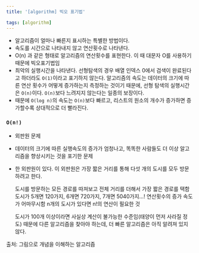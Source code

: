 ```yaml
---
title: '[algorithm] 빅오 표기법'

tags: [algorithm]
---
```


- 알고리즘이 얼마나 빠른지 표시하는 특별한 방법이다.
- 속도를 시간으로 나타내지 않고 연산횟수로 나타낸다.
- O(n) 과 같은 형태로 알고리즘의 연산횟수를 표현한다. 이 때 대문자 O를 사용하기 때문에 빅오표기법임
- 최악의 실행시간을 나타낸다. 선형탐색의 경우 배열 인덱스 0에서 검색이 완료된다고 하더라도 `O(1)`이라고 표기하지 않는다. 알고리즘의 속도는 데이터의 크기에 따른 연산 횟수가 어떻게 증가하는지 측정하는 것이기 때문에, 선형 탐색의 실행시간은 `O(n)`이다. `O(n)`보다 느려지지 않는다는 일종의 보장이다.
- 때문에 `O(log n)`의 속도는 `O(n)`보다 빠르고, 리스트의 원소의 개수가 증가하면 증가할수록 상대적으로 더 빨라진다.

### `O(n!)`

- 외판원 문제
- 데이터의 크기에 따른 실행속도의 증가가 엄청나고, 똑똑한 사람들도 더 이상 알고리즘을 향상시키는 것을 포기한 문제
- 한 외판원이 있다. 이 외판원은 가장 짧은 거리를 통해 다섯 개의 도시를 모두 방문하려고 한다.

  도시를 방문하는 모든 경로를 따져보고 전체 거리를 더해서 가장 짧은 경로를 택함
  도시가 5개면 120가지, 6개면 720가지, 7개면 5040가지...! 연산횟수의 증가 속도가 어마무시함 n개의 도시가 있다면 n!의 연산이 필요한 것

  도시가 100개 이상이라면 사실상 계산이 불가능한 수준임(태양이 먼저 사라질 정도) 때문에 다른 알고리즘을 찾아야 하는데, 더 빠른 알고리즘은 아직 알려져 있지 않다.

출처: 그림으로 개념을 이해하는 알고리즘
